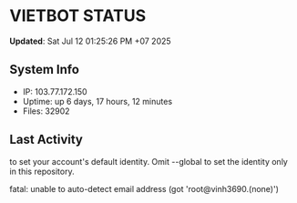 # VIETBOT STATUS
**Updated**: Sat Jul 12 01:25:26 PM +07 2025

## System Info
- IP: 103.77.172.150
- Uptime: up 6 days, 17 hours, 12 minutes
- Files: 32902

## Last Activity

to set your account's default identity.
Omit --global to set the identity only in this repository.

fatal: unable to auto-detect email address (got 'root@vinh3690.(none)')
